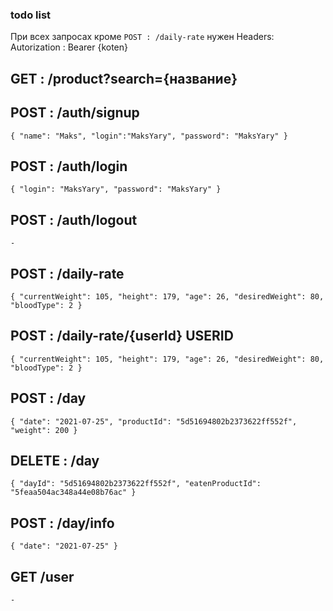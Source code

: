### todo list

При всех запросах кроме `POST : /daily-rate` нужен Headers: Autorization :
Bearer {koten}

## GET : /product?search={название}

## POST : /auth/signup

`{ "name": "Maks", "login":"MaksYary", "password": "MaksYary" }`

## POST : /auth/login

`{ "login": "MaksYary", "password": "MaksYary" }`

## POST : /auth/logout

`-`

## POST : /daily-rate

`{ "currentWeight": 105, "height": 179, "age": 26, "desiredWeight": 80, "bloodType": 2 }`

## POST : /daily-rate/{userId} USERID

`{ "currentWeight": 105, "height": 179, "age": 26, "desiredWeight": 80, "bloodType": 2 }`

## POST : /day

`{ "date": "2021-07-25", "productId": "5d51694802b2373622ff552f", "weight": 200 }`

## DELETE : /day

`{ "dayId": "5d51694802b2373622ff552f", "eatenProductId": "5feaa504ac348a44e08b76ac" }`

## POST : /day/info

`{ "date": "2021-07-25" }`

## GET /user

`-`

